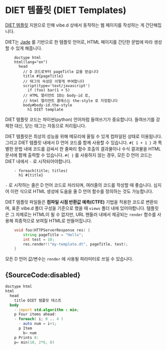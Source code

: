# DIET 템플릿 (DIET Templates)

[DIET 템플릿](https://vibed.org/templates/diet) 지원으로 인해 vibe.d 상에서 동작하는 웹 페이지를 작성하는 게 간단해집니다.

DIET는 [Jade](http://jade-lang.com/) 를 기반으로 한 템플릿 언어로, HTML 페이지를 간단한 문법에 따라 생성할 수 있게 해줍니다.

```
    doctype html
    html(lang="en")
      head
        // D 코드로부터 pageTitle 값을 받습니다
        title #{pageTitle}
        // 태그의 속성은 이렇게 부여합니다
        script(type='text/javascript')
          if (foo) bar(1 + 5)
        // HTML 엘리먼트 ID는 body-id 로,
        // html 엘리먼트 클래스는 the-style 로 지정합니다
        body#body-id.the-style
          h1 DIET template
```

DIET 템플릿 코드는 파이썬(python) 언어처럼 들여쓰기가 중요합니다. 들여쓰기를 강제한 대신, 닫는 태그는 자동으로 처리됩니다.

DIET 템플릿은 최상의 성능을 위해 메모리에 올릴 수 있게 컴파일된 상태로 이용됩니다. 그리고 DIET 템플릿 내에서 D 언어 코드를 함께 사용할 수 있습니다. `#{ 1 + 1 }` 과 특별한 문법 내에 코드를 감싸서 한 줄짜리 함수 호출의 결과물이나 수식 결과물을 HTML 문서에 함께 출력할 수 있습니다. `#{ }` 를 사용하지 않는 경우, 모든 D 언어 코드는 DIET 내에서 `-` 로 시작되어야합니다.

```
    - foreach(title; titles)
      h1 #{title}
```

`-` 로 시작하는 줄은 D 언어 코드로 처리되며, 여러줄의 코드를 작성할 때 좋습니다. 심지어 이런 식으로 HTML 생성에 도움을 줄 D 언어 함수를 정의하는 것도 가능합니다.

DIET 템플릿 파일들은 **컴파일 시점 반환값 예측(CTFE)** 기법을 적용한 코드로 변환되며, 표준 vibe.d 폴더 구성을 기준으로 했을 때 `views` 폴더 내에 있어야합니다. 템플릿은 그 자체로는 HTML이 될 수 없지만, URL 핸들러 내에서 제공되는 `render` 함수를 사용해 최종적으로 보여질 HTML로 만들어집니다.

```d
    void foo(HTTPServerResponse res) {
        string pageTitle = "Hello";
        int test = 10;
        res.render!("my-template.dt", pageTitle, test);
    }
```

모든 D 언어 값/변수는 `render` 에 사용될 파라미터로 쓰일 수 있습니다.

## {SourceCode:disabled}

```d
doctype html
html
  head
    title DIET 템플릿 테스트
  body
    - import std.algorithm : min;
    p Four items ahead:
    - foreach( i; 0 .. 4 )
      - auto num = i+1;
      p Item
        b= num
    p Prints 8:
    p= min(10, 2*6, 8)
```
